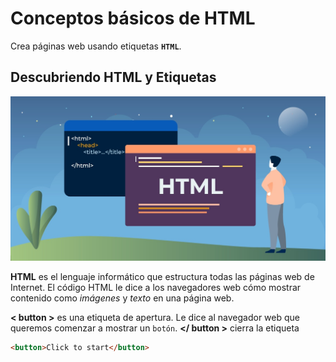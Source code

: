 # __Conceptos básicos de HTML__
Crea páginas web usando etiquetas __`HTML`__.


## __Descubriendo HTML y Etiquetas__
![html1](./img/html1.jpg)

__HTML__ es el lenguaje informático que estructura todas las páginas web de Internet. El código HTML le dice a los navegadores web cómo mostrar contenido como _imágenes_ y _texto_ en una página web.

__< button >__ es una etiqueta de apertura. Le dice al navegador web que queremos comenzar a mostrar un `botón`. __</ button >__ cierra la etiqueta

```html
<button>Click to start</button>
```